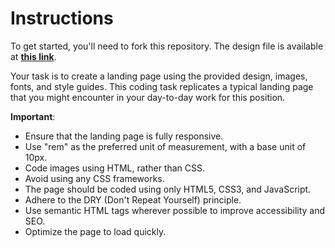 # Instructions

To get started, you'll need to fork this repository. The design file is available at **[this link](https://www.dropbox.com/sh/wx50uab27dlio04/AAD60-fMZEX8wuB5VRqx1Qc3a?dl=0)**.

Your task is to create a landing page using the provided design, images, fonts, and style guides. This coding task replicates a typical landing page that you might encounter in your day-to-day work for this position.

**Important**:

- Ensure that the landing page is fully responsive.
- Use "rem" as the preferred unit of measurement, with a base unit of 10px.
- Code images using HTML, rather than CSS.
- Avoid using any CSS frameworks.
- The page should be coded using only HTML5, CSS3, and JavaScript.
- Adhere to the DRY (Don't Repeat Yourself) principle.
- Use semantic HTML tags wherever possible to improve accessibility and SEO.
- Optimize the page to load quickly.
